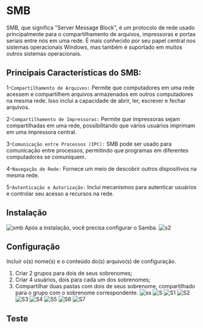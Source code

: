 # SMB

SMB, que significa "Server Message Block", é um protocolo de rede usado principalmente para o compartilhamento de arquivos, impressoras e portas seriais entre nós em uma rede. É mais conhecido por seu papel central nos sistemas operacionais Windows, mas também é suportado em muitos outros sistemas operacionais.

## Principais Características do SMB:

1-`Compartilhamento de Arquivos:` Permite que computadores em uma rede acessem e compartilhem arquivos armazenados em outros computadores na mesma rede. Isso inclui a capacidade de abrir, ler, escrever e fechar arquivos.

2-`Compartilhamento de Impressoras:` Permite que impressoras sejam compartilhadas em uma rede, possibilitando que vários usuários imprimam em uma impressora central.

3-`Comunicação entre Processos (IPC):` SMB pode ser usado para comunicação entre processos, permitindo que programas em diferentes computadores se comuniquem.

4-`Navegação de Rede:` Fornece um meio de descobrir outros dispositivos na mesma rede.

5-`Autenticação e Autorização:` Inclui mecanismos para autenticar usuários e controlar seu acesso a recursos na rede.
## Instalação
![smb](https://i.ibb.co/x2ZCknL/Screenshot-2023-12-28-19-37-03.png)
Após a instalação, você precisa configurar o Samba.
![s2](https://i.ibb.co/xjkygmX/Screenshot-2023-12-28-19-39-15.png)

## Configuração

Incluir o(s) nome(s) e o conteúdo do(s) arquivo(s) de configuração.

1. Criar 2 grupos para dois de seus sobrenomes;
2. Criar 4 usuários, dois para cada um dos sobrenomes;
3. Compartilhar duas pastas com dois de seus sobrenome, compartilhado para o grupo com o sobrenome correspondente.
![ss](https://i.ibb.co/934LTfS/Screenshot-2023-12-28-19-43-08.png)
![S](https://i.ibb.co/rxfctD9/Screenshot-2023-11-30-19-38-34.png)
![S1](https://i.ibb.co/k5NDhW8/Screenshot-2023-11-30-19-38-56.png)
![S2](https://i.ibb.co/wc6msb0/Screenshot-2023-11-30-19-39-21.png)
![S3](https://i.ibb.co/vLTXnmS/Screenshot-2023-11-30-20-32-11.png)
![S4](https://i.ibb.co/PGCsTg8/Screenshot-2023-11-30-20-41-20.png)
![S5](https://i.ibb.co/fQmvDp5/Screenshot-2023-11-30-20-42-36.png)
![S6](https://i.ibb.co/KNT4rsy/Screenshot-2023-11-30-20-43-04.png)
![S7](https://i.ibb.co/Wsz10fW/Screenshot-2023-11-30-20-45-50.png)

## Teste


